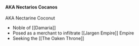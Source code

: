 #### AKA Nectarios Cocanos
 AKA Nectarine Coconut

* Noble of [[Damaria]]
* Posed as a merchant to infiltrate [[Jargen Empire]] Empire
* Seeking the [[The Oaken Throne]]
